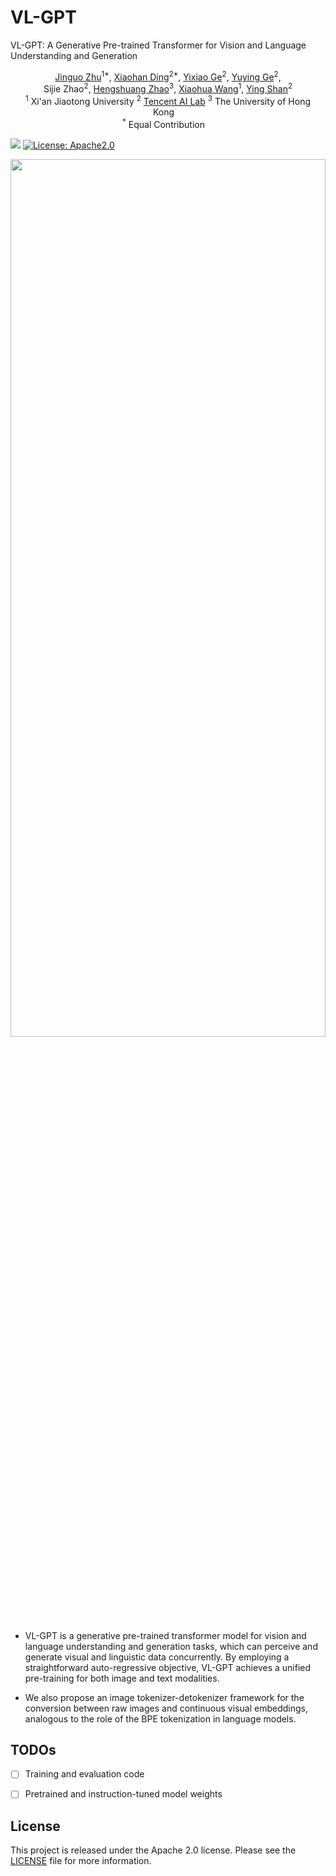 # VL-GPT

VL-GPT: A Generative Pre-trained Transformer for Vision and Language Understanding and Generation






<div align="center">
    <span class="author-block">
    <a href="https://scholar.google.com/citations?user=YfHg5lQAAAAJ&hl=en" target="_blank">Jinguo Zhu</a><sup>1*</sup>,
    </span>
    <span class="author-block">
    <a href="https://dingxiaohan.xyz/" target="_blank">Xiaohan Ding</a><sup>2*</sup>,
    </span>
    <span class="author-block">
    </span>
    <a href="https://geyixiao.com/" target="_blank">Yixiao Ge</a><sup>2</sup>,
    </span>
     <span class="author-block">
    </span>
    <a href="https://geyuying.github.io/" target="_blank">Yuying Ge</a><sup>2</sup>,
    </span>
    </br>
    <span class="author-block">
    <a target="_blank">Sijie Zhao</a><sup>2</sup>,
    </span>
    <span class="author-block">
    <a href="https://hszhao.github.io/" target="_blank">Hengshuang Zhao</a><sup>3</sup>,
    </span>
    <span class="author-block">
    <a href="https://gr.xjtu.edu.cn/web/xhw" target="_blank">Xiaohua Wang</a><sup>1</sup>,
    </span>
    <span class="author-block">
    <a href="https://scholar.google.com/citations?user=4oXBp9UAAAAJ&hl=en&oi=ao" target="_blank">Ying Shan</a><sup>2</sup>
    </span>

</div>



<div align="center">
    <sup>1</sup> <a  target='_blank'>Xi'an Jiaotong University</a>
    <sup>2</sup> <a href='https://ai.tencent.com/' target='_blank'>Tencent AI Lab</a>
    <sup>3</sup>
    <a  target='_blank'>The University of Hong Kong</a>&emsp;
    </br>
    <sup>*</sup> Equal Contribution&emsp;
</div>

<a href="https://arxiv.org"><img src="https://img.shields.io/badge/Paper-PDF-orange"></a> 
<a href="#LICENSE--citation">
  <img alt="License: Apache2.0" src="https://img.shields.io/badge/LICENSE-Apache%202.0-blue.svg"/>
</a>


<p align="center" width="100%">
<img src="assets/overview.png"  width="100%" height="60%">
</p>



* VL-GPT is a generative pre-trained transformer model for vision and language understanding and generation tasks, which can perceive and generate visual and linguistic data concurrently. By employing a straightforward auto-regressive objective, VL-GPT achieves a unified pre-training for both image and text modalities.

* We also propose an image tokenizer-detokenizer framework for the conversion between raw images and continuous visual embeddings, analogous to the role of the BPE tokenization in language models.


## TODOs

- [ ] Training and evaluation code
- [ ] Pretrained and instruction-tuned model weights



## License
This project is released under the Apache 2.0 license. Please see the [LICENSE](LICENSE) file for more information.